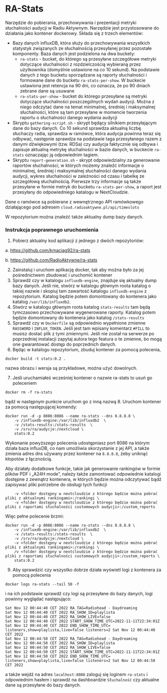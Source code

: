 <h1>RA-Stats</h1>

Narzędzie do pobierania, przechowywania i prezentacji metryki słuchalności audycji w Radiu Aktywnym. Narzędzie jest przystosowane do działania jako kontener dockerowy. Składa się z trzech elementów:
- Bazy danych influxDB, która służy do przechowywania wszystkich statystyk związanych ze słuchalnością przesyłanej przez pozostałe komponenty. Baza danych jest podzielona na dwa buckety:
    - `ra-stats` - bucket, do którego są przesyłane szczegółowe metryki dotyczące słuchalności z rozdzielczością wybieraną przez użytkownika (domyślnie ustawione na co 10 sekund). Na podstawie danych z tego bucketu sporządzane są raporty słuchalności i formowane dane do bucketu `ra-stats-per-show`. W buckecie ustawiona jest retencja na 90 dni, co oznacza, że po 90 dniach zebrane dane są usuwane
    - `ra-stats-per-show` - bucket do którego przesyłane są metryki dotyczące słuchalności poszczególnych wydań audycji. Można z niego odczytać dane na temat minimalnej, średniej i maksymalnej słuchalności, które są tam przesyłane w momencie tworzenia raportu o słuchalności danego wydania audycji
- Skryptu `gathering-script.sh` - skrypt będący silnikiem przesyłającym dane do bazy danych. Co 10 sekund sprawdza aktualną liczbę słuchaczy radia, sprawdza w ramówce, która audycja powinna teraz się odbywać, następnie sprawdza na podstawie taga przesyłanego razem z danymi dźwiękowymi (tzw. RDSa) czy audycja faktycznie się odbywa i 
zapisuje aktualną metrykę słuchalności w bazie danych, w buckecie `ra-stats` oznaczając ją odpowiednim tagiem.
- Skryptu `report-generation.sh` - skrypt odpowiedzialny za generowanie raportów słuchalności, w których możemy znaleźć informacje o minimalnej, średniej i maksymalnej słuchalności danego wydania audycji, wykres słuchalności w zależności od czasu i tabelkę ze szczegółową słuchalnością. Pierwsze trzy informacje są także przesyłane w formie metryk do bucketu `ra-stats-per-show`, a raport jest przesyłany do odpowiedniego katalogu w NextCloudzie.

Dane o ramówce są pobierane z wewnętrznego API ramówkowego działającego pod adresem `cloud.radioaktywne.pl/api/timeslots`

W repozytorium można znaleźć także aktualny dump bazy danych.

<h3>Instrukcja poprawnego uruchomienia</h3>

1.	Pobierz aktualny kod aplikacji z jednego z dwóch repozytoriów:

a.	https://github.com/kmaciag92/ra-stats

b.	https://github.com/RadioAktywne/ra-stats 

2.	Zainstaluj i uruchom aplikację docker, tak aby można było za jej pośrednictwem zbudować i uruchomić kontener
3.	Sprawdź czy w katalogu `influxdb-engine`, znajduje się aktualny dump bazy danych. Jeśli nie, stwórz w katalogu głównym roota katalog o takiej nazwie i skopiuj tam zawartość katalogu `influxdb-engine` z repozytorium. Katalog będzie potem domontowany do kontenera jako katalog `/var/lib/influxdb2`. 
4.	Stwórz w katalogu głównym roota katalog `stats-results` tam będą tymczasowo przechowywane wygenerowane raporty. Katalog potem będzie domontowany do kontenera jako katalog `/stats-results`
5. Sprawdź czy w `Dockerfile` są odpowiednio wypełnione zmienne `RASSWORD` i `INFLUX_TOKEN`. Jeśli jest tam wpisany komentarz `#FILL` to musisz dostać plik z tymi zmiennymi. Jeśli nie został na serwerze po poprzedniej instalacji zapytaj autora tego featura o te zmienne, bo mogą one gwarantować dostęp do poprzednich danych.
6.	Będąc w katalogu repozytorium, zbuduj kontener za pomocą polecenia,

`docker build -t stats:0.2 .`

nazwa obrazu i wersja są przykładowe, można użyć dowolnych.

7.	Jeśli uruchamiałeś wcześniej kontener o nazwie ra-stats to usuń go poleceniem

`docker rm -f ra-stats`

bądź w następnym punkcie uruchom go z inną nazwą 
8.	Uruchom kontener za pomocą następującej komendy:

```
docker run -d -p 8086:8086 --name ra-stats --dns 8.8.8.8 \
    -v /influxdb-engine:/var/lib/influxdb2  \
    -v /stats-results:/stats-results  \
    -v /srv/ra/audycje:/nextcloud \
    stats:0.2
```

Wykonanie powyższego polecenia udostępniasz port 8086 na którym działa baza influxDB, co nam umożliwia skorzystanie z jej API, a także zmienia adres dns używany przez kontener na `8.8.8.8`, żeby uniknąć kłopotów z łącznością. 

Aby działały dodatkowe funkcje, takie jak generowanie rankingów w formie plików PDF i „A24H mode”, należy także zamontować odpowiednie katalogi dostępne z zewnątrz kontenera, w których będzie można odczytywać bądź zapisywać pliki potrzebne do obsługi tych funkcji

```
    -v <folder dostępny w nextcloudzie z którego będzie można pobrać pliki z aktualnymi rankingami>:/rankingi \
    -v <folder dostępny w nextcloudzie z którego będzie można pobrać pliki z raportami słuchalności customowych audycji>:/custom_reports
```

Więc pełne polecenie brzmi:
```
docker run -d -p 8086:8086 --name ra-stats --dns 8.8.8.8 \
    -v /influxdb-engine:/var/lib/influxdb2  \
    -v /stats-results:/stats-results  \
    -v /srv/ra/audycje:/nextcloud \
    -v <folder dostępny w nextcloudzie z którego będzie można pobrać pliki z aktualnymi rankingami>:/rankingi \
    /v <folder dostępny w nextcloudzie z którego będzie można pobrać pliki z raportami słuchalności customowych audycji>:/custom_reports \
    stats:0.2
```

9.	Aby sprawdzić czy wszystko dobrze działa wyświetl logi z kontenera za pomocą polecenia

`docker logs ra-stats --tail 50 -f`

i na ich podstawie sprawdź czy logi są przesyłane do bazy danych, logi powinny wyglądać następująco:
```
Sat Nov 12 00:44:40 CET 2022 RA_TAG=Radiohead - Daydreaming
Sat Nov 12 00:44:40 CET 2022 RA_SHOW_ID=playlista
Sat Nov 12 00:44:40 CET 2022 RA_SHOW_LIVE=false
Sat Nov 12 00:44:40 CET 2022 START_SHOW_TIME_UTC=2022-11-11T22:34:01Z
Sat Nov 12 00:44:40 CET 2022 END_SHOW_TIME_UTC=
listeners,show=playlista,live=false listeners=2 Sat Nov 12 00:44:40 CET 2022
Sat Nov 12 00:44:50 CET 2022 RA_TAG=Radiohead - Daydreaming
Sat Nov 12 00:44:50 CET 2022 RA_SHOW_ID=playlista
Sat Nov 12 00:44:50 CET 2022 RA_SHOW_LIVE=false
Sat Nov 12 00:44:50 CET 2022 START_SHOW_TIME_UTC=2022-11-11T22:34:01Z
Sat Nov 12 00:44:50 CET 2022 END_SHOW_TIME_UTC=
listeners,show=playlista,live=false listeners=2 Sat Nov 12 00:44:50 CET 2022
```

a także wejdź na adres `localhost:8086` zaloguj się loginem `ra-stats` i odpowiednim hasłem i sprawdź na dashboardzie `Słuchalność` czy aktualne dane są przesyłane do bazy danych.
